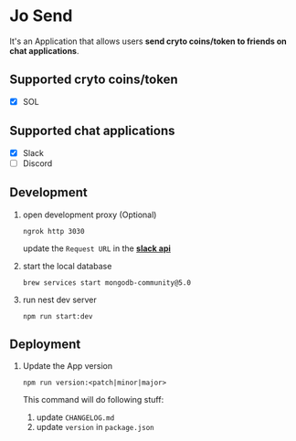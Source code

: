 # Jo Send

It's an Application that allows users **send cryto coins/token to friends on chat applications**.

## Supported cryto coins/token

- [x] SOL

## Supported chat applications

- [x] Slack
- [ ] Discord

## Development

1. open development proxy (Optional)

   ```command
   ngrok http 3030
   ```

   update the `Request URL` in the **[slack api](https://api.slack.com/apps/A032XLWRP3N/general)**

2. start the local database

   ```command
   brew services start mongodb-community@5.0
   ```

3. run nest dev server

   ```command
   npm run start:dev
   ```

## Deployment

1. Update the App version

   ```command
   npm run version:<patch|minor|major>
   ```

   This command will do following stuff:

   1. update `CHANGELOG.md`
   2. update `version` in `package.json`
